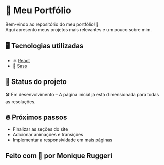 # 🌟 Meu Portfólio

Bem-vindo ao repositório do meu portfólio! 🚀  
Aqui apresento meus projetos mais relevantes e um pouco sobre mim.

## 🖥️ Tecnologias utilizadas

- ⚛️ [React](https://react.dev/)  
- 🎨 [Sass](https://sass-lang.com/)  

## 📌 Status do projeto

🛠️ Em desenvolvimento – A página inicial já está dimensionada para todas as resoluções.

## 🔥 Próximos passos
- Finalizar as seções do site
- Adicionar animações e transições
- Implementar a responsividade em mais páginas

## Feito com 💜 por Monique Ruggeri